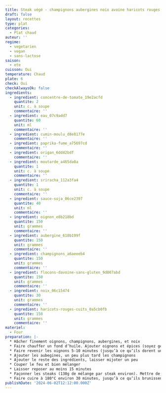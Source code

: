 ```yaml
---
title: Steak végé - champignons aubergines noix avoine haricots rouges - version améliorée
draft: false
layout: recettes
type: plat
categories:
  - Plat chaud
auteur: ''
regime:
  - vegetarien
  - vegan
  - sans-lactose
saison:
  - ete
cuisson: Oui
temperature: Chaud
plate: 6
check: Oui
checkAlwaysOk: false
ingredients:
  - ingredient: concentre-de-tomate_19e2acfd
    quantite: 2
    unit: c. à soupe
    commentaire: ''
  - ingredient: eau_07c9add7
    quantite: 60
    unit: ml
    commentaire: ''
  - ingredient: cumin-moulu_d8e8177e
    commentaire: ''
  - ingredient: paprika-fume_a75697cd
    commentaire: ''
  - ingredient: origan_6dd42bdf
    commentaire: ''
  - ingredient: moutarde_a465da0a
    quantite: 1
    unit: c. à soupe
    commentaire: ''
  - ingredient: sriracha_112a3fa4
    quantite: 1
    unit: c. à soupe
    commentaire: ''
  - ingredient: sauce-soja_06ce2397
    quantite: 40
    unit: ml
    commentaire: ''
  - ingredient: oignon_e8b218bd
    quantite: 150
    unit: grammes
    commentaire: ''
  - ingredient: aubergine_618b199f
    quantite: 150
    unit: grammes
    commentaire: ''
  - ingredient: champignons_a6aeeeb4
    quantite: 150
    unit: grammes
    commentaire: ''
  - ingredient: flocons-davoine-sans-gluten_9d007abd
    quantite: 150
    unit: grammes
    commentaire: ''
  - ingredient: noix_06c15474
    quantite: 30
    unit: grammes
    commentaire: ''
  - ingredient: haricots-rouges-cuits_0a5cb0fb
    quantite: 150
    unit: grammes
    commentaire: ''
materiel:
  - Four
preparation: |-
  * Hâcher finement oignons, champignons, aubergines, et noix
  * Faire chauffer un fond d’huile. Ajouter oignons et épices (soyez généreux.se sur le paprika).
  * Faire revenir les oignons 5-10 minutes (jusqu’à ce qu’ils dorent un peu)
  * Ajouter les aubegines, un peu plus tard les champignons
  * Ajouter le reste des ingrédients, laisser mijoter un peu
  * Couper le feu et bien mélanger
  * Laisser reposer au moins 15 minutes
  * Façonner les steaks (130g de mélange par steak environ). Mettre de l’huile sur les deux faces du steak (au pinceau c’est le mieux)
  * Faire cuire à 180°C environ 30 minutes, jusqu’à ce qu’ils brunissent un peu. Retourner en milieu de cuisson.
publishDate: '2024-06-02T12:12:00.000Z'
---
```


